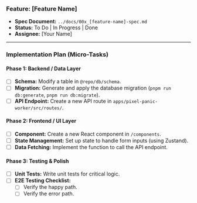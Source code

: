 ### Feature: [Feature Name]

- **Spec Document:** `../docs/00x_[feature-name]-spec.md`
- **Status:** To Do | In Progress | Done
- **Assignee:** [Your Name]

---

### Implementation Plan (Micro-Tasks)

#### Phase 1: Backend / Data Layer

- [ ] **Schema:** Modify a table in `@repo/db/schema`.
- [ ] **Migration:** Generate and apply the database migration (`pnpm run db:generate`, `pnpm run db:migrate`).
- [ ] **API Endpoint:** Create a new API route in `apps/pixel-panic-worker/src/routes/`.

#### Phase 2: Frontend / UI Layer

- [ ] **Component:** Create a new React component in `/components`.
- [ ] **State Management:** Set up state to handle form inputs (using Zustand).
- [ ] **Data Fetching:** Implement the function to call the API endpoint.

#### Phase 3: Testing & Polish

- [ ] **Unit Tests:** Write unit tests for critical logic.
- [ ] **E2E Testing Checklist:**
  - [ ] Verify the happy path.
  - [ ] Verify the error path.
